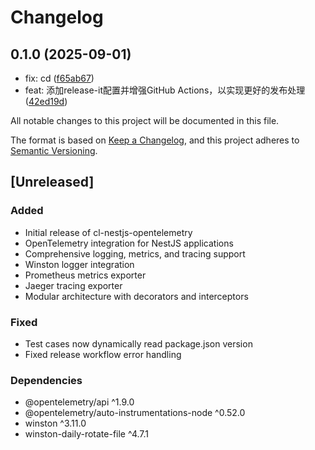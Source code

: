 # Changelog

## 0.1.0 (2025-09-01)

* fix: cd ([f65ab67](https://github.com/chaslui/cl-nestjs-opentelemetry/commit/f65ab67))
* feat: 添加release-it配置并增强GitHub Actions，以实现更好的发布处理 ([42ed19d](https://github.com/chaslui/cl-nestjs-opentelemetry/commit/42ed19d))

All notable changes to this project will be documented in this file.

The format is based on [Keep a Changelog](https://keepachangelog.com/en/1.0.0/),
and this project adheres to [Semantic Versioning](https://semver.org/spec/v2.0.0.html).

## [Unreleased]

### Added

- Initial release of cl-nestjs-opentelemetry
- OpenTelemetry integration for NestJS applications
- Comprehensive logging, metrics, and tracing support
- Winston logger integration
- Prometheus metrics exporter
- Jaeger tracing exporter
- Modular architecture with decorators and interceptors

### Fixed

- Test cases now dynamically read package.json version
- Fixed release workflow error handling

### Dependencies

- @opentelemetry/api ^1.9.0
- @opentelemetry/auto-instrumentations-node ^0.52.0
- winston ^3.11.0
- winston-daily-rotate-file ^4.7.1
